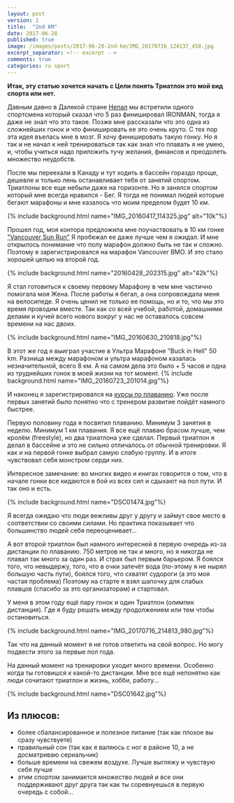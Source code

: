 ```yaml
---
layout: post
version: 1
title:  "2nd KM"
date: 2017-06-28
published: true
image: /images/posts/2017-06-28-2nd-km/IMG_20170716_124137_458.jpg
excerpt_separator: <!-- excerpt -->
comments: true
categories: ru sport 
---
```


**Итак, эту статью хочется начать с Цели понять Триатлон это мой вид спорта или нет.**

Давным давно в Далекой стране [Непал](http://dushyn.com/ru/nepal/2012/06/12/ABC.html) мы встретили одного спортсмена который сказал что  5 раз финишировал IRONMAN, тогда я даже не знал что это такое.  Позже мне рассказали что это одна из сложнейших гонок и что финишировать ее это очень круто.  С тех пор эта идея въелась мне в мозг. Я хочу финишировать такую гонку. Но я так и не начал к ней тренироваться так как знал что плавать я не умею, и,  чтобы учиться надо приложить тучу желания, финансов и преодолеть множество неудобств.
<!-- excerpt -->
После мы переехали в Канаду и тут ходить в бассейн гораздо проще, дешевле и только лень останавливает тебя от занятий спортом. Триатлоны все еще небыли даже на горизонте.  Но я занялся спортом который мне всегда нравился - Бег. Я тогда не понимал людей которые бегают марафоны и мне казалось что моим пределом будет 10 км.  

{% include background.html name="IMG_20160417_114325.jpg" alt="10k"%}

Прошел год, моя контора предложила мне поучаствовать в 10 км гонке ["Vancouver Sun Run"](http://dushyn.com/ru/running/2014/05/31/The-30th-Vancouver-SunRun.html) Я пробежал ее даже лучше чем я ожидал. И мне открылось понимание что полу марафон должно быть не так и сложно. Поэтому я зарегистрировался на марафон Vancouver BMO. И это стало хорошей целью на второй год.

{% include background.html name="20160428_202315.jpg" alt="42k"%}

Я стал готовиться к своему первому Марафону в чем мне частично помогала моя Жена. После работы я бегал, а она сопровождала меня на велосипеде. Я очень ценил не только ее помощь, но и то, что мы это время проводим вместе. Так  как со всей учебой, работой, домашними делами и кучей всего нового вокруг у нас не оставалось совсем времени на нас двоих.

{% include background.html name="IMG_20160630_210818.jpg"%}

В этот же год я выиграл участие в Ультра Марафоне "Buck in Hell" 50 km.
Разница между марафоном и ультра марафоном казалась незначительной, всего 8 км. А на самом дела это было + 5 часов и одна из труднейших гонок в моей жизни на тот момент. 
{% include background.html name="IMG_20160723_201014.jpg"%}

И наконец я зарегистрировался на [курсы по плаванию](http://www.seahiker.com). Уже после первых занятий было понятно что с тренером развитие пойдёт  намного быстрее.

Первую половину года я посвятил плаванию. Минимум 3 занятия в неделю. Минимум 1 км плавания.
Я все ещё плаваю брасом лучше, чем кролём (freestyle), но два триатлона уже сделал. Первый триатлон я делал в бассейне и это не сильно отличалось  от обычной тренировки. Я как и на первой гонке выбрал самую слабую группу. И в итоге чувствовал себя монстром серди них. 

Интересное замечание: во многих видео и книгах говорится о том, что в начале гонки все кидаются в бой из всех сил и сдыхают на пол пути. И так оно и есть. 

{% include background.html name="DSC01474.jpg"%}

Я всегда ожидаю что люди вежливы друг у другу и займут свое место в соответствии со своими силами. Но практика показывает что большинство людей себя переоценивает... 

А вот второй триатлон был намного интересней в первую очередь из-за дистанции по плаванию. 750 метров не так и много, но я никогда не плавал так много за один раз. И страх был первым барьером. Я боялся того, что невыдержу,  того, что в очки затечёт вода (по-этому я не нырял большую часть пути), боялся того, что схватят судороги (а это моя частая проблема) 
Поэтому на старте я взял шапочку для слабых плавцов (спасибо за это организаторам) и стартовал. 
 
У меня в этом году ещё пару гонок и один Триатлон (олимпик дистанция). 
Где я буду решать между продолжением или тем чтобы остановиться. 

{% include background.html name="IMG_20170716_214813_980.jpg"%}

Так что на данный момент я не готов ответить на свой вопрос. Но могу подвести этого за первые пол года. 

На данный момент на тренировки уходит много времени. Особенно когда ты готовишся к какой-то дистанции.  Мне все ещё непонятно как люди сочитают триатлон и жизнь, хобби, работу... 

{% include background.html name="DSC01642.jpg"%}

## Из плюсов: 
* более сбалансированное и полезное питание (так как плохое вы сразу чувствуете) 
* правильный сон (так как я валяюсь с ног в районе 10, а не досматриваю сериальчик) 
* больше времени на свежем воздухе. Лучше выгляжу и чувствую себя лучше
* этим спортом занимается множество людей и все они поддерживают друг друга так как ты соревнуешься в первую очередь с собой...
